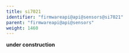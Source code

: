 ```yaml
---
title: si7021
identifier: "firmwareapi@api@sensors@si7021"
parent: "firmwareapi@api@sensors"
weight: 1460
---
```


**under construction**
